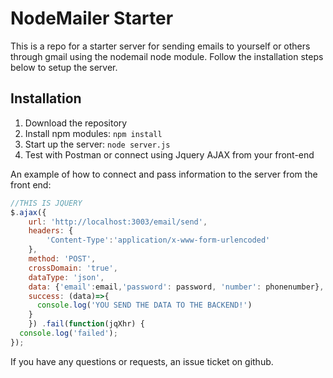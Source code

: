 # NodeMailer Starter

This is a repo for a starter server for sending emails to yourself or others through gmail using the nodemail node module. Follow the installation steps below to setup the server.

## Installation
1. Download the repository
2. Install npm modules: `npm install`
4. Start up the server: `node server.js`
5. Test with Postman or connect using Jquery AJAX from your front-end

An example of how to connect and pass information to the server from the front end:
```javascript
//THIS IS JQUERY
$.ajax({
    url: 'http://localhost:3003/email/send',
    headers: {
        'Content-Type':'application/x-www-form-urlencoded'
    },
    method: 'POST',
    crossDomain: 'true',
    dataType: 'json',
    data: {'email':email,'password': password, 'number': phonenumber},
    success: (data)=>{
      console.log('YOU SEND THE DATA TO THE BACKEND!')
    }
	}) .fail(function(jqXhr) {
  console.log('failed');
});
```

If you have any questions or requests, an issue ticket on github.
